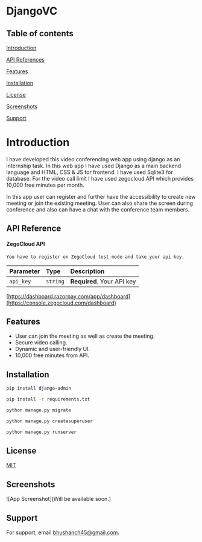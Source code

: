 # DjangoVC

## Table of contents

[Introduction](https://github.com/bhush-n/DjangoVC#introduction)

[API References](https://github.com/bhush-n/DjangoVC#api-reference)

[Features](https://github.com/bhush-n/DjangoVC#features)

[Installation](https://github.com/bhush-n/DjangoVC#installation)

[License](https://github.com/bhush-n/DjangoVC#license)

[Screenshots](https://github.com/bhush-n/DjangoVC#screenshots)

[Support](https://github.com/bhush-n/DjangoVC#support)
# Introduction

I have developed this video conferencing web app using django as an internship task. In this web app I have used Django as a main backend language and HTML, CSS & JS for frontend. I have used Sqlite3 for database. For the video call limit I have used zegocloud API which provides 10,000 free minutes per month.

In this app user can register and further have the accessibility to create new meeting or join the existing meeting. User can also share the screen during conference and also can have a chat with the conference team members.


## API Reference

#### ZegoCloud API

```http
You have to register on ZegoCloud test mode and take your api key.
```

| Parameter | Type     | Description                |
| :-------- | :------- | :------------------------- |
| `api_key` | `string` | **Required**. Your API key |


[https://dashboard.razorpay.com/app/dashboard](https://console.zegocloud.com/dashboard)

## Features

- User can join the meeting as well as create the meeting.
- Secure video calling.
- Dynamic and user-friendly UI.
- 10,000 free minutes from API.


## Installation

```bash
pip install django-admin

pip install -r requirements.txt

python manage.py migrate

python manage.py createsuperuser

python manage.py runserver
```
    
## License

[MIT](https://choosealicense.com/licenses/mit/)


## Screenshots

![App Screenshot](Will be available soon.)


## Support

For support, email bhushanch45@gmail.com.

